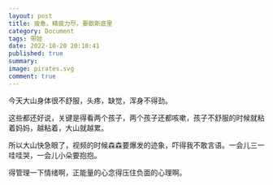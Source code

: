 ```yaml
---
layout: post
title: 疲惫，精疲力尽，要歇斯底里
category: Document
tags: 带娃
date: 2022-10-20 20:10:41
published: true
summary: 
image: pirates.svg
comment: true
---
```


今天大山身体很不舒服，头疼，缺觉，浑身不得劲。

这些都还好说，关键是得看两个孩子，两个孩子还都咳嗽，孩子不舒服的时候就粘着妈妈，越粘着，大山就越累。

所以大山快急眼了，视频的时候森森要爆发的迹象，吓得我不敢言语。一会儿三一哇哇哭，一会儿小朵要抱抱。

得管理一下情绪啊，正能量的心念得压住负面的心理啊。
